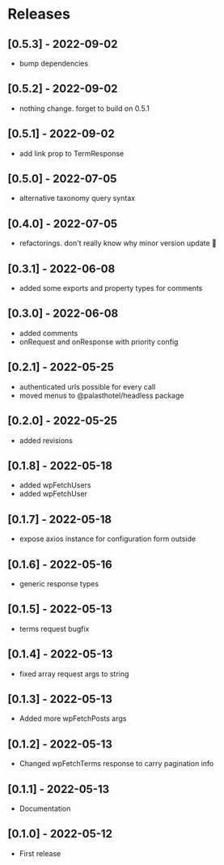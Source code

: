 # Releases

## [0.5.3] - 2022-09-02
- bump dependencies

## [0.5.2] - 2022-09-02
- nothing change. forget to build on 0.5.1

## [0.5.1] - 2022-09-02
- add link prop to TermResponse

## [0.5.0] - 2022-07-05
- alternative taxonomy query syntax

## [0.4.0] - 2022-07-05
- refactorings. don't really know why minor version update 🤔

## [0.3.1] - 2022-06-08
- added some exports and property types for comments

## [0.3.0] - 2022-06-08
- added comments
- onRequest and onResponse with priority config

## [0.2.1] - 2022-05-25
- authenticated urls possible for every call
- moved menus to @palasthotel/headless package

## [0.2.0] - 2022-05-25
- added revisions

## [0.1.8] - 2022-05-18
- added wpFetchUsers 
- added wpFetchUser

## [0.1.7] - 2022-05-18
- expose axios instance for configuration form outside

## [0.1.6] - 2022-05-16
- generic response types

## [0.1.5] - 2022-05-13

- terms request bugfix

## [0.1.4] - 2022-05-13

- fixed array request args to string

## [0.1.3] - 2022-05-13

- Added more wpFetchPosts args

## [0.1.2] - 2022-05-13

- Changed wpFetchTerms response to carry pagination info

## [0.1.1] - 2022-05-13

- Documentation

## [0.1.0] - 2022-05-12

- First release
